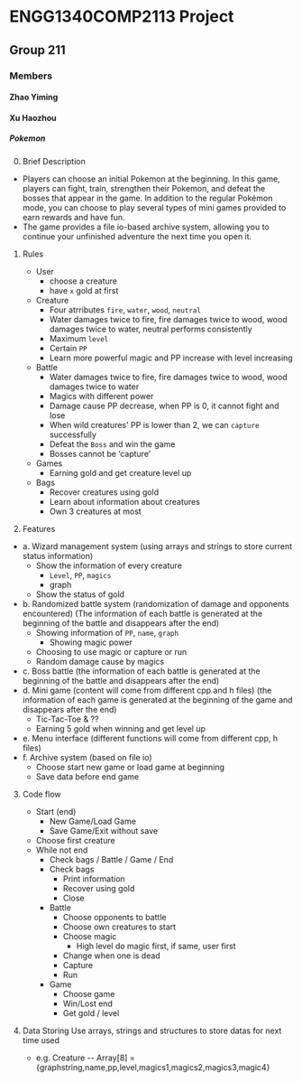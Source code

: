 # ENGG1340COMP2113 Project

## Group 211

### Members
#### Zhao Yiming
#### Xu   Haozhou

##### Pokemon
0. Brief Description

- Players can choose an initial Pokemon at the beginning. In this game, players can fight, train, strengthen their Pokemon, and defeat the bosses that appear in the game. In addition to the regular Pokémon mode, you can choose to play several types of mini games provided to earn rewards and have fun.
- The game provides a file io-based archive system, allowing you to continue your unfinished adventure the next time you open it.

1. Rules

   - User
     - choose a creature
     - have `x` gold at first
   - Creature
     - Four atrributes `fire`, `water`, `wood`, `neutral`
     - Water damages twice to fire, fire damages twice to wood, wood damages twice to water, neutral performs consistently
     - Maximum `level`
     - Certain `PP`
     - Learn more powerful magic and PP increase with level increasing
   - Battle
     - Water damages twice to fire, fire damages twice to wood, wood damages twice to water
     - Magics with different power
     - Damage cause PP decrease, when PP is 0, it cannot fight and lose
     - When wild creatures' PP is lower than 2, we can `capture` successfully
     - Defeat the `Boss` and win the game
	 - Bosses cannot be ‘capture’
   - Games
     - Earning gold and get creature level up
   - Bags
     - Recover creatures using gold
     - Learn about information about creatures
     - Own 3 creatures at most

2. Features

- a. Wizard management system (using arrays and strings to store current status information)
   - Show the information of every creature
       - `Level`, `PP`, `magics`
       - graph
   - Show the status of gold
- b. Randomized battle system (randomization of damage and opponents encountered) (The information of each battle is generated at the beginning of the battle and disappears after the end)
   - Showing information of `PP`, `name`, `graph`
      - Showing magic power
   - Choosing to use magic or capture or run
   - Random damage cause by magics
- c. Boss battle (the information of each battle is generated at the beginning of the battle and disappears after the end)
- d. Mini game (content will come from different cpp and h files) (the information of each game is generated at the beginning of the game and disappears after the end)
   - Tic-Tac-Toe & ??
   - Earning 5 gold when winning and get level up
- e. Menu interface (different functions will come from different cpp, h files)
- f. Archive system (based on file io)	
   - Choose start new game or load game at beginning
   - Save data before end game
	

 3. Code flow
    - Start (end)
      - New Game/Load Game
      - Save Game/Exit without save 
    - Choose first creature
    - While not end
      - Check bags / Battle / Game / End
      - Check bags
        - Print information
        - Recover using gold
        - Close
      - Battle
        - Choose opponents to battle
        - Choose own creatures to start
        - Choose magic
          - High level do magic first, if same, user first
        - Change when one is dead
        - Capture
        - Run
      - Game
        - Choose game
        - Win/Lost end
        - Get gold / level  


4. Data Storing
   Use arrays, strings and structures to store datas for next time used
   - e.g. Creature -- Array[8] = {graphstring,name,pp,level,magics1,magics2,magics3,magic4}
